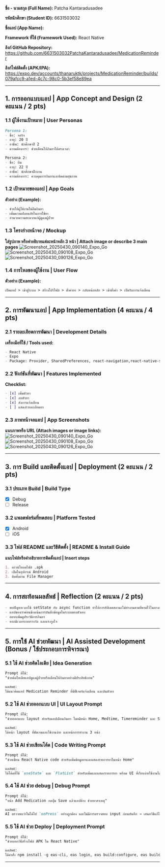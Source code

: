 **ชื่อ - นามสกุล (Full Name):** Patcha Kantaradusadee

**รหัสนักศึกษา (Student ID):**  6631503032

**ชื่อแอป (App Name):**  

**Framework ที่ใช้ (Framework Used):** React Native

**ลิงก์ GitHub Repository:** https://github.com/6631503032PatchaKantaradusadee/MedicationReminder

**ลิงก์ไฟล์ติดตั้ง (APK/IPA):** https://expo.dev/accounts/thanaruktk/projects/MedicationReminder/builds/079afcc9-a1ed-4c7c-98c0-5b3ef58e89ea

---

## 1. การออกแบบแอป | App Concept and Design (2 คะแนน / 2 pts)

### 1.1 ผู้ใช้งานเป้าหมาย | User Personas  
```markdown
Persona 1:  
- ชื่อ: จอร์จ
- อายุ: 20 ปี  
- อาชีพ: นักศึกษาปี 2  
- ความต้องการ: ช่วยเตือนให้กินยาให้ตรงเวลา

Persona 2:  
- ชื่อ: บีม
- อายุ: 22 ปี  
- อาชีพ: นักศึกษาฝึกงาน  
- ความต้องการ: ควบคุมการกินยาและติดตามสุขภาพ

```

### 1.2 เป้าหมายของแอป | App Goals  
**ตัวอย่าง (Example):**
```markdown
- ช่วยให้ผู้ใช้งานไม่ลืมกินยา
- เพิ่มความปลอดภัยในการใช้ยา
- อำนวยความสะดวกแก่ผู้ดูแลผู้ป่วย
```

### 1.3 โครงร่างหน้าจอ / Mockup  
**ใส่รูปภาพ หรือคำอธิบายแต่ละหน้าหลัก 3 หน้า | Attach image or describe 3 main pages**
![Screenshot_20250430_090140_Expo_Go](https://github.com/user-attachments/assets/8e51199e-4785-4fcb-a5fd-5215102c22bc)
![Screenshot_20250430_090108_Expo_Go](https://github.com/user-attachments/assets/86e5f11d-2782-4a93-a11f-0d73af4c8cf9)
![Screenshot_20250430_090126_Expo_Go](https://github.com/user-attachments/assets/4093f070-009b-4db6-9472-75029cd39bcd)


### 1.4 การไหลของผู้ใช้งาน | User Flow  
**ตัวอย่าง (Example):**
```markdown
เปิดแอป > เข้าสู่ระบบ > สร้างโปรไฟล์ > ตั้งค่ายา > กลับหน้าหลัก > เข้าตั้งค่า > เปิดรับการแจ้งเตือน
```

---

## 2. การพัฒนาแอป | App Implementation (4 คะแนน / 4 pts)

### 2.1 รายละเอียดการพัฒนา | Development Details  
**เครื่องมือที่ใช้ / Tools used:**
```markdown
- React Native
- Expo
- Package: Provider, SharedPreferences, react-navigation,react-native-screens, react-native-safe-area-context, react-native-gesture-handler, react-native-modalize, react-native-reanimated, react-native-safe-area-context, react-native-screens, react-native-async-storage, react-native-picker/picker,

```

### 2.2 ฟังก์ชันที่พัฒนา | Features Implemented  
**Checklist:**
```markdown
- [x] เพิ่มตัวยา
- [x] ลบตัวยา
- [x] ส่งการแจ้งเตือน
- [ ] แสดงรายละเอียดยา
```

### 2.3 ภาพหน้าจอแอป | App Screenshots  
**แนบภาพหรือ URL (Attach images or image links):**
![Screenshot_20250430_090140_Expo_Go](https://github.com/user-attachments/assets/c33f4240-7dde-41fd-9cdf-dedfe3219f01)
![Screenshot_20250430_090108_Expo_Go](https://github.com/user-attachments/assets/85650115-2c5b-4e83-9143-36902a1ee216)
![Screenshot_20250430_090126_Expo_Go](https://github.com/user-attachments/assets/341866cf-6c73-46ba-8e7b-daaa0a886ef9)


---

## 3. การ Build และติดตั้งแอป | Deployment (2 คะแนน / 2 pts)

### 3.1 ประเภท Build | Build Type
- [x] Debug  
- [ ] Release  

### 3.2 แพลตฟอร์มที่ทดสอบ | Platform Tested  
- [x] Android  
- [ ] iOS  

### 3.3 ไฟล์ README และวิธีติดตั้ง | README & Install Guide  
**แนบไฟล์หรือคำอธิบายการติดตั้งแอป | Insert steps**
```markdown
1. ดาวน์โหลดไฟล์ .apk
2. เปิดในอุปกรณ์ Android
3. ติดตั้งผ่าน File Manager
```

---

## 4. การสะท้อนผลลัพธ์ | Reflection (2 คะแนน / 2 pts)
```markdown
- พบปัญหาเวลาใช้ setState กับ async function ทำให้การอัปเดตสถานะไม่ทำงานตามที่คาดไว้ในบางกรณี
- แอปของเราค่อนข้างเน้นการบันทึกข้อมูลในระบบของตัวเอง
- อยากเพิ่มดูประวัติการกินยา
- หากมีเวลาระบบรางวัล และแรงจูงใจ
```

---

## 5. การใช้ AI ช่วยพัฒนา | AI Assisted Development (Bonus / ใช้ประกอบการพิจารณา)

### 5.1 ใช้ AI ช่วยคิดไอเดีย | Idea Generation
```markdown
Prompt ที่ใช้:  
"ช่วยคิดไอเดียแอปดูแลผู้ป่วยหรือเตือนให้กินยาอย่างมีประสิทธิภาพ"

ผลลัพธ์:  
ได้แนวคิดแอป Medication Reminder ที่มีฟีเจอร์แจ้งเตือน และบันตัวยา
```

### 5.2 ใช้ AI ช่วยออกแบบ UI | UI Layout Prompt
```markdown
Prompt ที่ใช้:  
"ช่วยออกแบบ layout สำหรับแอปเตือนกินยา โดยมีหน้า Home, Medtime, Timereminder และ Setting"

ผลลัพธ์:  
ได้หน้า layout ที่ชัดเจนและใช้งานง่าย และหน้าการทำงาน 3 หน้า
```

### 5.3 ใช้ AI ช่วยเขียนโค้ด | Code Writing Prompt
```markdown
Prompt ที่ใช้:  
"ช่วยเขียน React Native code สำหรับเพิ่มข้อมูลยาและแสดงรายการยาในหน้า Home"

ผลลัพธ์:  
ได้โค้ดที่ใช้ `useState` และ `FlatList` สำหรับเพิ่มและแสดงรายการยา พร้อม UI ที่เรียบง่ายใช้งานได้ทันที
```

### 5.4 ใช้ AI ช่วย debug | Debug Prompt
```markdown
Prompt ที่ใช้:  
"หน้า Add Medication กดปุ่ม Save แล้วแอปค้าง ช่วยหาสาเหตุ"

ผลลัพธ์:  
AI ตรวจพบว่าไม่ได้ใส่ `onPress` อย่างถูกต้อง และไม่มีการตรวจสอบ input ก่อนบันทึก → เสนอวิธีแก้ไขและเพิ่มการ validation
```

### 5.5 ใช้ AI ช่วย Deploy | Deployment Prompt
```markdown
Prompt ที่ใช้:  
"ช่วยบอกวิธีสร้างไฟล์ APK ใน React Native"

ผลลัพธ์:  
ได้คำสั่ง npm install -g eas-cli, eas login, eas build:configure, eas build -p android --profile preview พร้อมวิธีติดตั้ง
```

---
